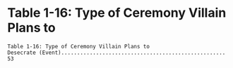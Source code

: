 # Table 1-16: Type of Ceremony Villain Plans to

```
Table 1-16: Type of Ceremony Villain Plans to
Desecrate (Event).................................................... 53

```
